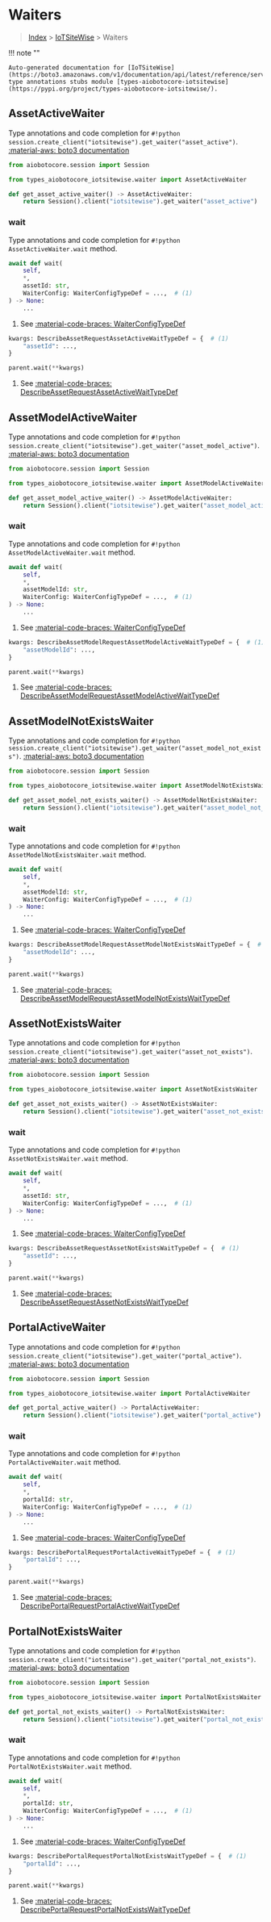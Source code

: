 # Waiters

> [Index](../README.md) > [IoTSiteWise](./README.md) > Waiters

!!! note ""

    Auto-generated documentation for [IoTSiteWise](https://boto3.amazonaws.com/v1/documentation/api/latest/reference/services/iotsitewise.html#IoTSiteWise)
    type annotations stubs module [types-aiobotocore-iotsitewise](https://pypi.org/project/types-aiobotocore-iotsitewise/).

## AssetActiveWaiter

Type annotations and code completion for `#!python session.create_client("iotsitewise").get_waiter("asset_active")`.
[:material-aws: boto3 documentation](https://boto3.amazonaws.com/v1/documentation/api/latest/reference/services/iotsitewise.html#IoTSiteWise.Waiter.AssetActive)

```python title="Usage example"
from aiobotocore.session import Session

from types_aiobotocore_iotsitewise.waiter import AssetActiveWaiter

def get_asset_active_waiter() -> AssetActiveWaiter:
    return Session().client("iotsitewise").get_waiter("asset_active")
```


### wait

Type annotations and code completion for `#!python AssetActiveWaiter.wait` method.

```python title="Method definition"
await def wait(
    self,
    *,
    assetId: str,
    WaiterConfig: WaiterConfigTypeDef = ...,  # (1)
) -> None:
    ...
```

1. See [:material-code-braces: WaiterConfigTypeDef](./type_defs.md#waiterconfigtypedef) 


```python title="Usage example with kwargs"
kwargs: DescribeAssetRequestAssetActiveWaitTypeDef = {  # (1)
    "assetId": ...,
}

parent.wait(**kwargs)
```

1. See [:material-code-braces: DescribeAssetRequestAssetActiveWaitTypeDef](./type_defs.md#describeassetrequestassetactivewaittypedef) 
## AssetModelActiveWaiter

Type annotations and code completion for `#!python session.create_client("iotsitewise").get_waiter("asset_model_active")`.
[:material-aws: boto3 documentation](https://boto3.amazonaws.com/v1/documentation/api/latest/reference/services/iotsitewise.html#IoTSiteWise.Waiter.AssetModelActive)

```python title="Usage example"
from aiobotocore.session import Session

from types_aiobotocore_iotsitewise.waiter import AssetModelActiveWaiter

def get_asset_model_active_waiter() -> AssetModelActiveWaiter:
    return Session().client("iotsitewise").get_waiter("asset_model_active")
```


### wait

Type annotations and code completion for `#!python AssetModelActiveWaiter.wait` method.

```python title="Method definition"
await def wait(
    self,
    *,
    assetModelId: str,
    WaiterConfig: WaiterConfigTypeDef = ...,  # (1)
) -> None:
    ...
```

1. See [:material-code-braces: WaiterConfigTypeDef](./type_defs.md#waiterconfigtypedef) 


```python title="Usage example with kwargs"
kwargs: DescribeAssetModelRequestAssetModelActiveWaitTypeDef = {  # (1)
    "assetModelId": ...,
}

parent.wait(**kwargs)
```

1. See [:material-code-braces: DescribeAssetModelRequestAssetModelActiveWaitTypeDef](./type_defs.md#describeassetmodelrequestassetmodelactivewaittypedef) 
## AssetModelNotExistsWaiter

Type annotations and code completion for `#!python session.create_client("iotsitewise").get_waiter("asset_model_not_exists")`.
[:material-aws: boto3 documentation](https://boto3.amazonaws.com/v1/documentation/api/latest/reference/services/iotsitewise.html#IoTSiteWise.Waiter.AssetModelNotExists)

```python title="Usage example"
from aiobotocore.session import Session

from types_aiobotocore_iotsitewise.waiter import AssetModelNotExistsWaiter

def get_asset_model_not_exists_waiter() -> AssetModelNotExistsWaiter:
    return Session().client("iotsitewise").get_waiter("asset_model_not_exists")
```


### wait

Type annotations and code completion for `#!python AssetModelNotExistsWaiter.wait` method.

```python title="Method definition"
await def wait(
    self,
    *,
    assetModelId: str,
    WaiterConfig: WaiterConfigTypeDef = ...,  # (1)
) -> None:
    ...
```

1. See [:material-code-braces: WaiterConfigTypeDef](./type_defs.md#waiterconfigtypedef) 


```python title="Usage example with kwargs"
kwargs: DescribeAssetModelRequestAssetModelNotExistsWaitTypeDef = {  # (1)
    "assetModelId": ...,
}

parent.wait(**kwargs)
```

1. See [:material-code-braces: DescribeAssetModelRequestAssetModelNotExistsWaitTypeDef](./type_defs.md#describeassetmodelrequestassetmodelnotexistswaittypedef) 
## AssetNotExistsWaiter

Type annotations and code completion for `#!python session.create_client("iotsitewise").get_waiter("asset_not_exists")`.
[:material-aws: boto3 documentation](https://boto3.amazonaws.com/v1/documentation/api/latest/reference/services/iotsitewise.html#IoTSiteWise.Waiter.AssetNotExists)

```python title="Usage example"
from aiobotocore.session import Session

from types_aiobotocore_iotsitewise.waiter import AssetNotExistsWaiter

def get_asset_not_exists_waiter() -> AssetNotExistsWaiter:
    return Session().client("iotsitewise").get_waiter("asset_not_exists")
```


### wait

Type annotations and code completion for `#!python AssetNotExistsWaiter.wait` method.

```python title="Method definition"
await def wait(
    self,
    *,
    assetId: str,
    WaiterConfig: WaiterConfigTypeDef = ...,  # (1)
) -> None:
    ...
```

1. See [:material-code-braces: WaiterConfigTypeDef](./type_defs.md#waiterconfigtypedef) 


```python title="Usage example with kwargs"
kwargs: DescribeAssetRequestAssetNotExistsWaitTypeDef = {  # (1)
    "assetId": ...,
}

parent.wait(**kwargs)
```

1. See [:material-code-braces: DescribeAssetRequestAssetNotExistsWaitTypeDef](./type_defs.md#describeassetrequestassetnotexistswaittypedef) 
## PortalActiveWaiter

Type annotations and code completion for `#!python session.create_client("iotsitewise").get_waiter("portal_active")`.
[:material-aws: boto3 documentation](https://boto3.amazonaws.com/v1/documentation/api/latest/reference/services/iotsitewise.html#IoTSiteWise.Waiter.PortalActive)

```python title="Usage example"
from aiobotocore.session import Session

from types_aiobotocore_iotsitewise.waiter import PortalActiveWaiter

def get_portal_active_waiter() -> PortalActiveWaiter:
    return Session().client("iotsitewise").get_waiter("portal_active")
```


### wait

Type annotations and code completion for `#!python PortalActiveWaiter.wait` method.

```python title="Method definition"
await def wait(
    self,
    *,
    portalId: str,
    WaiterConfig: WaiterConfigTypeDef = ...,  # (1)
) -> None:
    ...
```

1. See [:material-code-braces: WaiterConfigTypeDef](./type_defs.md#waiterconfigtypedef) 


```python title="Usage example with kwargs"
kwargs: DescribePortalRequestPortalActiveWaitTypeDef = {  # (1)
    "portalId": ...,
}

parent.wait(**kwargs)
```

1. See [:material-code-braces: DescribePortalRequestPortalActiveWaitTypeDef](./type_defs.md#describeportalrequestportalactivewaittypedef) 
## PortalNotExistsWaiter

Type annotations and code completion for `#!python session.create_client("iotsitewise").get_waiter("portal_not_exists")`.
[:material-aws: boto3 documentation](https://boto3.amazonaws.com/v1/documentation/api/latest/reference/services/iotsitewise.html#IoTSiteWise.Waiter.PortalNotExists)

```python title="Usage example"
from aiobotocore.session import Session

from types_aiobotocore_iotsitewise.waiter import PortalNotExistsWaiter

def get_portal_not_exists_waiter() -> PortalNotExistsWaiter:
    return Session().client("iotsitewise").get_waiter("portal_not_exists")
```


### wait

Type annotations and code completion for `#!python PortalNotExistsWaiter.wait` method.

```python title="Method definition"
await def wait(
    self,
    *,
    portalId: str,
    WaiterConfig: WaiterConfigTypeDef = ...,  # (1)
) -> None:
    ...
```

1. See [:material-code-braces: WaiterConfigTypeDef](./type_defs.md#waiterconfigtypedef) 


```python title="Usage example with kwargs"
kwargs: DescribePortalRequestPortalNotExistsWaitTypeDef = {  # (1)
    "portalId": ...,
}

parent.wait(**kwargs)
```

1. See [:material-code-braces: DescribePortalRequestPortalNotExistsWaitTypeDef](./type_defs.md#describeportalrequestportalnotexistswaittypedef) 

